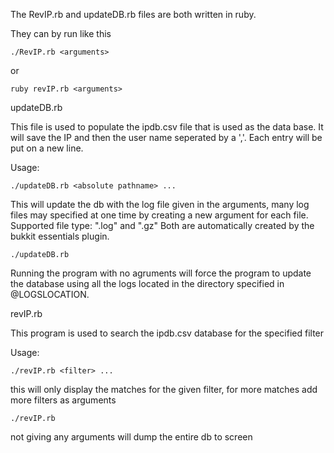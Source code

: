 The RevIP.rb and updateDB.rb files are both written in ruby.

They can by run like this

	./RevIP.rb <arguments>

or

	ruby revIP.rb <arguments>


updateDB.rb

This file is used to populate the ipdb.csv file that is used as the data base. It will save the IP and then the user name seperated by a ','.  Each entry will be put on a new line.

Usage:

	./updateDB.rb <absolute pathname> ...

This will update the db with the log file given in the arguments, many log files may specified at one time by creating a new argument for each file.  Supported file type: ".log" and ".gz"  Both are automatically created by the bukkit essentials plugin.

	./updateDB.rb

Running the program with no agruments will force the program to update the database using all the logs located in the directory specified in @LOGSLOCATION.



revIP.rb

This program is used to search the ipdb.csv database for the specified filter

Usage:

	./revIP.rb <filter> ...

this will only display the matches for the given filter, for more matches add more filters as arguments

	./revIP.rb

not giving any arguments will dump the entire db to screen
